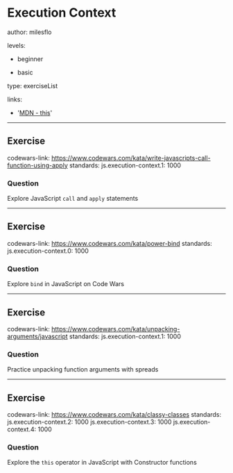 # Execution Context
author: milesflo

levels:

  - beginner

  - basic

type: exerciseList

links:

  - '[MDN - this](https://developer.mozilla.org/en-US/docs/Web/JavaScript/Reference/Operators/this)'

---
## Exercise
codewars-link: https://www.codewars.com/kata/write-javascripts-call-function-using-apply
standards:
    js.execution-context.1: 1000
### Question
Explore JavaScript `call` and `apply` statements 

---
## Exercise
codewars-link: https://www.codewars.com/kata/power-bind
standards:
    js.execution-context.0: 1000
### Question
Explore `bind` in JavaScript on Code Wars

---
## Exercise
codewars-link: https://www.codewars.com/kata/unpacking-arguments/javascript
standards:
    js.execution-context.1: 1000
### Question
Practice unpacking function arguments with spreads

---
## Exercise
codewars-link: https://www.codewars.com/kata/classy-classes
standards:
    js.execution-context.2: 1000
    js.execution-context.3: 1000
    js.execution-context.4: 1000
### Question
Explore the `this` operator in JavaScript with Constructor functions
